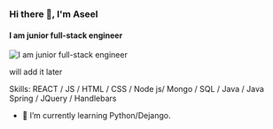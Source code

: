 ### Hi there 👋, I'm Aseel
#### I am junior full-stack engineer
![I am junior full-stack engineer](https://www.srishticampus.com/packageImages/banner.jpg)

will add it later

Skills:  REACT / JS / HTML / CSS / Node js/ Mongo / SQL / Java / Java Spring / JQuery / Handlebars

- 🌱 I’m currently learning Python/Dejango. 

<!--
**Aseel-Issa/Aseel-Issa** is a ✨ _special_ ✨ repository because its `README.md` (this file) appears on your GitHub profile.

Here are some ideas to get you started:

- 🔭 I’m currently working on ...
- 🌱 I’m currently learning ...
- 👯 I’m looking to collaborate on ...
- 🤔 I’m looking for help with ...
- 💬 Ask me about ...
- 📫 How to reach me: ...
- 😄 Pronouns: ...
- ⚡ Fun fact: ...
-->
